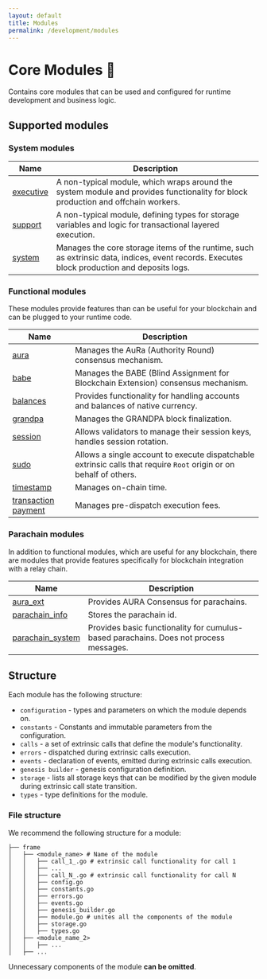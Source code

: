 ```yaml
---
layout: default
title: Modules
permalink: /development/modules
---
```


# Core Modules 🧱

Contains core modules that can be used and configured for runtime development and business logic.

## Supported modules

### System modules

| Name                                                                            | Description                                                                                                                                 |
|---------------------------------------------------------------------------------|---------------------------------------------------------------------------------------------------------------------------------------------|
| [executive](https://github.com/limechain/gosemble/tree/develop/frame/executive) | A non-typical module, which wraps around the system module and provides functionality for block production and offchain workers.            |
| [support](https://github.com/limechain/gosemble/tree/develop/frame/support)     | A non-typical module, defining types for storage variables and logic for transactional layered execution.                                   |
| [system](https://github.com/limechain/gosemble/tree/develop/frame/system)       | Manages the core storage items of the runtime, such as extrinsic data, indices, event records. Executes block production and deposits logs. |

### Functional modules

These modules provide features than can be useful for your blockchain and can be plugged to your runtime code.

| Name                                                                                                | Description                                                                                                        |
|-----------------------------------------------------------------------------------------------------|--------------------------------------------------------------------------------------------------------------------|
| [aura](https://github.com/limechain/gosemble/tree/develop/frame/aura)                               | Manages the AuRa (Authority Round) consensus mechanism.                                                            |
| [babe](https://github.com/limechain/gosemble/tree/develop/frame/babe)                               | Manages the BABE (Blind Assignment for Blockchain Extension) consensus mechanism.                                  |
| [balances](https://github.com/limechain/gosemble/tree/develop/frame/balances)                       | Provides functionality for handling accounts and balances of native currency.                                      |
| [grandpa](https://github.com/limechain/gosemble/tree/develop/frame/grandpa)                         | Manages the GRANDPA block finalization.                                                                            |
| [session](https://github.com/limechain/gosemble/tree/develop/frame/session)                         | Allows validators to manage their session keys, handles session rotation.                                          |
| [sudo](https://github.com/limechain/gosemble/tree/develop/frame/sudo)                               | Allows a single account to execute dispatchable extrinsic calls that require `Root` origin or on behalf of others. |
| [timestamp](https://github.com/limechain/gosemble/tree/develop/frame/timestamp)                     | Manages on-chain time.                                                                                             |
| [transaction payment](https://github.com/limechain/gosemble/tree/develop/frame/transaction_payment) | Manages pre-dispatch execution fees.                                                                               |       

### Parachain modules

In addition to functional modules, which are useful for any blockchain, there are modules that provide features specifically for blockchain integration with a relay chain.

| Name                                                                                          | Description                                                                           |
|-----------------------------------------------------------------------------------------------|---------------------------------------------------------------------------------------|
| [aura_ext](https://github.com/limechain/gosemble/tree/develop/frame/aura_ext)                 | Provides AURA Consensus for parachains.                                               |
| [parachain_info](https://github.com/limechain/gosemble/tree/develop/frame/parachain_info)     | Stores the parachain id.                                                              |
| [parachain_system](https://github.com/limechain/gosemble/tree/develop/frame/parachain_system) | Provides basic functionality for cumulus-based parachains. Does not process messages. |


## Structure

Each module has the following structure:

* `configuration` - types and parameters on which the module depends on.
* `constants` - Constants and immutable parameters from the configuration.
* `calls` - a set of extrinsic calls that define the module's functionality.
* `errors` - dispatched during extrinsic calls execution.
* `events` - declaration of events, emitted during extrinsic calls execution.
* `genesis builder` - genesis configuration definition.
* `storage` - lists all storage keys that can be modified by the given module during extrinsic call state transition.
* `types` - type definitions for the module.

### File structure

We recommend the following structure for a module:

```
├── frame
│   ├── <module_name> # Name of the module
│   │   ├── call_1_.go # extrinsic call functionality for call 1
│   │   ├── ...
│   │   ├── call_N_.go # extrinsic call functionality for call N
│   │   ├── config.go
│   │   ├── constants.go
│   │   ├── errors.go
│   │   ├── events.go
│   │   ├── genesis_builder.go
│   │   ├── module.go # unites all the components of the module
│   │   ├── storage.go
│   │   ├── types.go
│   ├── <module_name_2>
│   │   ├── ...
│   ├── ...
```

Unnecessary components of the module **can be omitted**.
